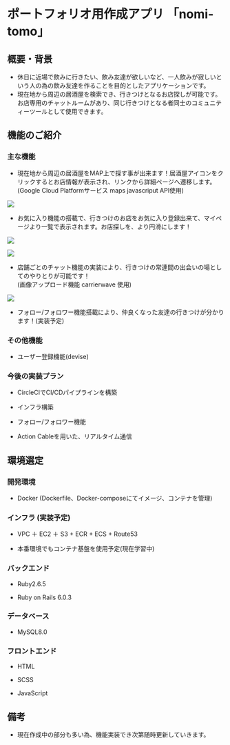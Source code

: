 # ポートフォリオ用作成アプリ  「nomi-tomo」

## 概要・背景
- 休日に近場で飲みに行きたい、飲み友達が欲しいなど、一人飲みが寂しいという人の為の飲み友達を作ることを目的としたアプリケーションです。
- 現在地から周辺の居酒屋を検索でき、行きつけとなるお店探しが可能です。お店専用のチャットルームがあり、同じ行きつけとなる者同士のコミュニティーツールとして使用できます。

## 機能のご紹介

### 主な機能
- 現在地から周辺の居酒屋をMAP上で探す事が出来ます！居酒屋アイコンをクリックするとお店情報が表示され、リンクから詳細ページへ遷移します。<br>
(Google Cloud Platformサービス maps javascriput API使用)



![](https://user-images.githubusercontent.com/69718302/97077462-e020ad80-161e-11eb-82d1-bb74d5abecd0.png)



- お気に入り機能の搭載で、行きつけのお店をお気に入り登録出来て、マイページより一覧で表示されます。お店探しを、より円滑にします！

![](https://user-images.githubusercontent.com/69718302/97078275-26c5d600-1626-11eb-84f4-c82c620cb1fb.png)

![](https://user-images.githubusercontent.com/69718302/97081742-64832880-163f-11eb-8116-3b564aa96ea7.png)


- 店舗ごとのチャット機能の実装により、行きつけの常連間の出会いの場としてのやりとりが可能です！<br>
(画像アップロード機能 carrierwave 使用)

![](https://user-images.githubusercontent.com/69718302/97077967-2a0b9280-1623-11eb-9532-a81c13f25752.png)

- フォロー/フォロワー機能搭載により、仲良くなった友達の行きつけが分かります！(実装予定)

### その他機能

- ユーザー登録機能(devise)

### 今後の実装プラン

- CircleCIでCI/CDパイプラインを構築

- インフラ構築

- フォロー/フォロワー機能

- Action Cableを用いた、リアルタイム通信

## 環境選定

### 開発環境

- Docker (Dockerfile、Docker-composeにてイメージ、コンテナを管理)

### インフラ (実装予定)

- VPC ＋ EC2 ＋ S3 +  ECR + ECS + Route53

- 本番環境でもコンテナ基盤を使用予定(現在学習中)

### バックエンド

- Ruby2.6.5

- Ruby on Rails 6.0.3

### データベース

- MySQL8.0

### フロントエンド

- HTML

- SCSS

- JavaScript

## 備考

- 現在作成中の部分も多い為、機能実装でき次第随時更新していきます。